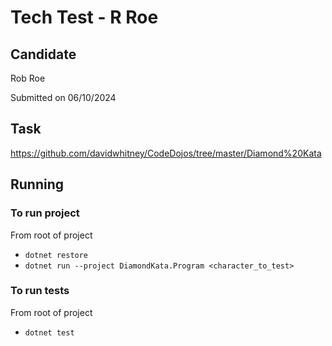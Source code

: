 # Tech Test - R Roe

## Candidate
Rob Roe

Submitted on 06/10/2024

## Task
https://github.com/davidwhitney/CodeDojos/tree/master/Diamond%20Kata

## Running
### To run project
From root of project
 - `dotnet restore`
 - `dotnet run --project DiamondKata.Program <character_to_test>`

### To run tests
From root of project
- `dotnet test`